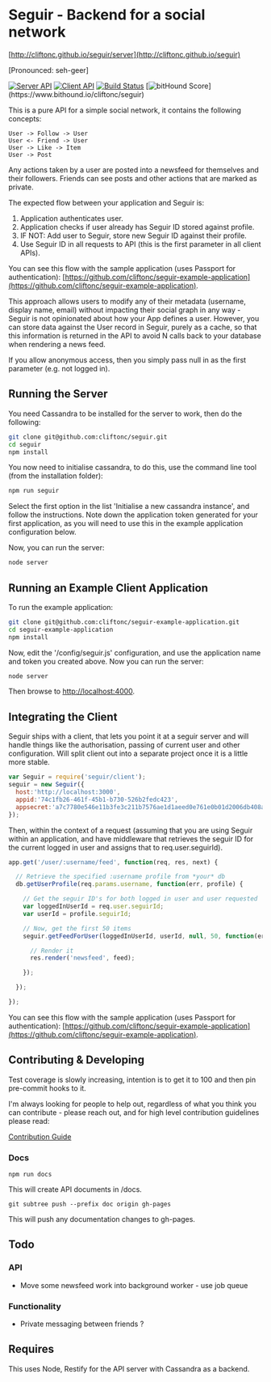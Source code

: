# Seguir - Backend for a social network

[http://cliftonc.github.io/seguir/server](http://cliftonc.github.io/seguir)

[Pronounced: seh-geer]

[![Server API](https://img.shields.io/badge/documentation-apidocs-green.svg)](http://cliftonc.github.io/seguir/server) [![Client API](https://img.shields.io/badge/documentation-apidocs-green.svg)](http://cliftonc.github.io/seguir/client) [![Build Status](https://travis-ci.org/cliftonc/seguir.svg?style=flat)](https://travis-ci.org/cliftonc/seguir) [![bitHound Score](https://www.bithound.io/cliftonc/seguir/badges/score.svg?)](https://www.bithound.io/cliftonc/seguir)

This is a pure API for a simple social network, it contains the following concepts:

```
User -> Follow -> User
User <- Friend -> User
User -> Like -> Item
User -> Post
```

Any actions taken by a user are posted into a newsfeed for themselves and their followers. Friends can see posts and other actions that are marked as private.

The expected flow between your application and Seguir is:

1. Application authenticates user.
2. Application checks if user already has Seguir ID stored against profile.
3. IF NOT: Add user to Seguir, store new Seguir ID against their profile.
4. Use Seguir ID in all requests to API (this is the first parameter in all client APIs).

You can see this flow with the sample application (uses Passport for authentication):  [https://github.com/cliftonc/seguir-example-application](https://github.com/cliftonc/seguir-example-application).

This approach allows users to modify any of their metadata (username, display name, email) without impacting their social graph in any way - Seguir is not opinionated about how your App defines a user.  However, you can store data against the User record in Seguir, purely as a cache, so that this information is returned in the API to avoid N calls back to your database when rendering a news feed.

If you allow anonymous access, then you simply pass null in as the first parameter (e.g. not logged in).

## Running the Server

You need Cassandra to be installed for the server to work, then do the following:

```bash
git clone git@github.com:cliftonc/seguir.git
cd seguir
npm install
```

You now need to initialise cassandra, to do this, use the command line tool (from the installation folder):

```bash
npm run seguir
```

Select the first option in the list 'Initialise a new cassandra instance', and follow the instructions.  Note down the application token generated for your first application, as you will need to use this in the example application configuration below.

Now, you can run the server:

```bash
node server
```

## Running an Example Client Application

To run the example application:

```bash
git clone git@github.com:cliftonc/seguir-example-application.git
cd seguir-example-application
npm install
```

Now, edit the '/config/seguir.js' configuration, and use the application name and token you created above.  Now you can run the server:

```bash
node server
```

Then browse to [http://localhost:4000](http://localhost:4000).

## Integrating the Client

Seguir ships with a client, that lets you point it at a seguir server and will handle things like the
authorisation, passing of current user and other configuration.  Will split client out into a separate project once it is a little more stable.

```js
var Seguir = require('seguir/client');
seguir = new Seguir({
  host:'http://localhost:3000',
  appid:'74c1fb26-461f-45b1-b730-526b2fedc423',
  appsecret:'a7c7780e546e11b3fe3c211b7576ae1d1aeed0e761e0b01d2006db408a27b8b9'
});
```

Then, within the context of a request (assuming that you are using Seguir within an application, and have middleware that retrieves the seguir ID for the current logged in user and assigns that to req.user.seguirId).

```js
app.get('/user/:username/feed', function(req, res, next) {

  // Retrieve the specified :username profile from *your* db
  db.getUserProfile(req.params.username, function(err, profile) {

    // Get the seguir ID's for both logged in user and user requested
    var loggedInUserId = req.user.seguirId;
    var userId = profile.seguirId;

    // Now, get the first 50 items
    seguir.getFeedForUser(loggedInUserId, userId, null, 50, function(err, feed) {

      // Render it
      res.render('newsfeed', feed);

    });

  });

});

```

You can see this flow with the sample application (uses Passport for authentication):  [https://github.com/cliftonc/seguir-example-application](https://github.com/cliftonc/seguir-example-application).

## Contributing & Developing

Test coverage is slowly increasing, intention is to get it to 100 and then pin pre-commit hooks to it.

I'm always looking for people to help out, regardless of what you think you can contribute - please reach out, and for high level contribution guidelines please read:

[Contribution Guide](https://github.com/cliftonc/seguir/blob/master/CONTRIBUTING.md)

### Docs

```shell
npm run docs
```

This will create API documents in /docs.

```shell
git subtree push --prefix doc origin gh-pages
```

This will push any documentation changes to gh-pages.

## Todo

### API

* Move some newsfeed work into background worker - use job queue

### Functionality

* Private messaging between friends ?

## Requires

This uses Node, Restify for the API server with Cassandra as a backend.

